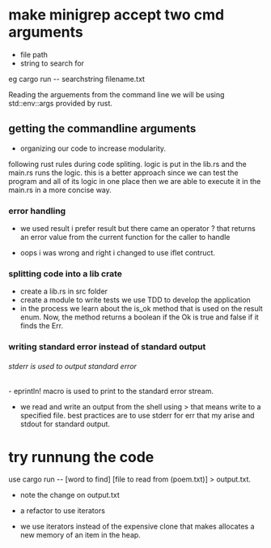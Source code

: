 <!-- create a binary application mingrep a comand line tool in rust -->

# make minigrep accept two cmd arguments

- file path
- string to search for

<p> eg cargo run -- searchstring filename.txt</P>

<P> Reading the arguements from the command line we will be using std::env::args provided by rust.</p>

## getting the commandline arguments

- organizing our code to increase modularity.
<p> following rust rules during code spliting. logic is put in the lib.rs and the main.rs runs the logic. this is a better approach since we can test the program and all of its logic in one place then we are able to execute it in the main.rs in a more concise way.</p>

### error handling

- we used result i prefer result but there came an operator ? that returns an error value from the current function for the caller to handle

- oops i was wrong and right i changed to use iflet contruct.

### splitting code into a lib crate

- create a lib.rs in src folder
- create a module to write tests we use TDD to develop the application
- in the process we learn about the is_ok method that is used on the result enum. Now, the method returns a boolean if the Ok is true and false if it finds the Err.

### writing standard error instead of standard output

<h6> stderr is used to output standard error</h6>
- eprintln! macro is used to print to the standard error stream.

- we read and write an output from the shell using > that means write to a specified file. best practices are to use stderr for err that my arise and stdout for standard output.

# try runnung the code

use cargo run -- [word to find] [file to read from (poem.txt)] > output.txt.

- note the change on output.txt

* a refactor to use iterators

- we use iterators instead of the expensive clone that makes allocates a new memory of an item in the heap.
